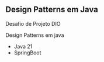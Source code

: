
## Design Patterns em Java

Desafio de Projeto DIO 

Design Patterns em java

* Java 21
* SpringBoot


